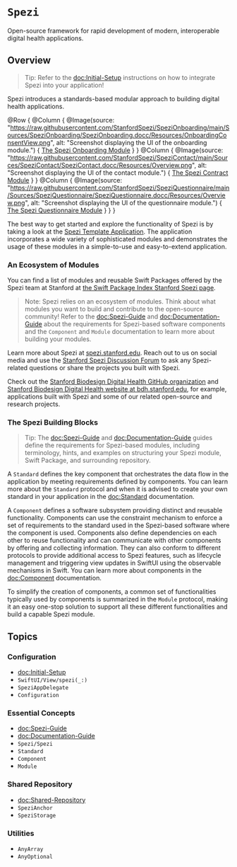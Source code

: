 # ``Spezi``

<!--

This source file is part of the Stanford Spezi open-source project

SPDX-FileCopyrightText: 2022 Stanford University and the project authors (see CONTRIBUTORS.md)

SPDX-License-Identifier: MIT

-->

Open-source framework for rapid development of modern, interoperable digital health applications.

## Overview

> Tip: Refer to the <doc:Initial-Setup> instructions on how to integrate Spezi into your application!

Spezi introduces a standards-based modular approach to building digital health applications. 


<!--
Unfortunately, DocC currently does not support dark mode images: https://github.com/apple/swift-docc/pull/359#issuecomment-1214405608
-->
@Row {
    @Column {
        @Image(source: "https://raw.githubusercontent.com/StanfordSpezi/SpeziOnboarding/main/Sources/SpeziOnboarding/SpeziOnboarding.docc/Resources/OnboardingConsentView.png", alt: "Screenshot displaying the UI of the onboarding module.") {
            [The Spezi Onboarding Module](https://github.com/StanfordSpezi/SpeziOnboarding)
        }
    }
    @Column {
        @Image(source: "https://raw.githubusercontent.com/StanfordSpezi/SpeziContact/main/Sources/SpeziContact/SpeziContact.docc/Resources/Overview.png", alt: "Screenshot displaying the UI of the contact module.") {
            [The Spezi Contract Module](https://github.com/StanfordSpezi/SpeziContact)
        }
    }
    @Column {
        @Image(source: "https://raw.githubusercontent.com/StanfordSpezi/SpeziQuestionnaire/main/Sources/SpeziQuestionnaire/SpeziQuestionnaire.docc/Resources/Overview.png", alt: "Screenshot displaying the UI of the questionnaire module.") {
            [The Spezi Questionnaire Module](https://github.com/StanfordSpezi/SpeziQuestionnaire)
        }
    }
}

The best way to get started and explore the functionality of Spezi is by taking a look at the [Spezi Template Application](https://github.com/StanfordSpezi/SpeziTemplateApplication). The application incorporates a wide variety of sophisticated modules and demonstrates the usage of these modules in a simple-to-use and easy-to-extend application.


### An Ecosystem of Modules

You can find a list of modules and reusable Swift Packages offered by the Spezi team at Stanford at [the Swift Package Index Stanford Spezi page](https://swiftpackageindex.com/StanfordSpezi).

> Note: Spezi relies on an ecosystem of modules. Think about what modules you want to build and contribute to the open-source community! Refer to the <doc:Spezi-Guide> and <doc:Documentation-Guide> about the requirements for Spezi-based software components and the ``Component`` and ``Module`` documentation to learn more about building your modules.

Learn more about Spezi at [spezi.stanford.edu](https://spezi.stanford.edu).
Reach out to us on social media and use the [Stanford Spezi Discussion Forum](https://github.com/orgs/StanfordSpezi/discussions) to ask any Spezi-related questions or share the projects you built with Spezi.

Check out the [Stanford Biodesign Digital Health GitHub organization](https://github.com/StanfordBDHG) and [Stanford Biodesign Digital Health website at bdh.stanford.edu](https://bdh.stanford.edu), for example, applications built with Spezi and some of our related open-source and research projects.


### The Spezi Building Blocks

> Tip: The <doc:Spezi-Guide> and <doc:Documentation-Guide> guides define the requirements for Spezi-based modules, including terminology, hints, and examples on structuring your Spezi module, Swift Package, and surrounding repository.

A ``Standard`` defines the key component that orchestrates the data flow in the application by meeting requirements defined by components.
You can learn more about the ``Standard`` protocol and when it is advised to create your own standard in your application in the <doc:Standard> documentation.

A ``Component`` defines a software subsystem providing distinct and reusable functionality.
Components can use the constraint mechanism to enforce a set of requirements to the standard used in the Spezi-based software where the component is used.
Components also define dependencies on each other to reuse functionality and can communicate with other components by offering and collecting information.
They can also conform to different protocols to provide additional access to Spezi features, such as lifecycle management and triggering view updates in SwiftUI using the observable mechanisms in Swift.
You can learn more about components in the <doc:Component> documentation.

To simplify the creation of components, a common set of functionalities typically used by components is summarized in the ``Module`` protocol, making it an easy one-stop solution to support all these different functionalities and build a capable Spezi module.


## Topics

### Configuration

- <doc:Initial-Setup>
- ``SwiftUI/View/spezi(_:)``
- ``SpeziAppDelegate``
- ``Configuration``

### Essential Concepts

- <doc:Spezi-Guide>
- <doc:Documentation-Guide>
- ``Spezi/Spezi``
- ``Standard``
- ``Component``
- ``Module``

### Shared Repository

- <doc:Shared-Repository>
- ``SpeziAnchor``
- ``SpeziStorage``

### Utilities

- ``AnyArray``
- ``AnyOptional``
 
